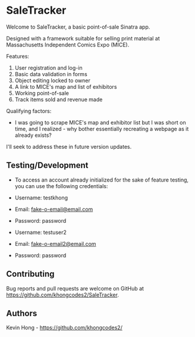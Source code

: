 # SaleTracker

Welcome to SaleTracker, a basic point-of-sale Sinatra app.

Designed with a framework suitable for selling print material at Massachusetts Independent Comics Expo (MICE).

Features:
1. User registration and log-in
2. Basic data validation in forms
3. Object editing locked to owner
4. A link to MICE's map and list of exhibitors
5. Working point-of-sale
6. Track items sold and revenue made

Qualifying factors:
- I was going to scrape MICE's map and exhibitor list but I was short on time, and I realized - why bother essentially recreating a webpage as it already exists?

I'll seek to address these in future version updates.


## Testing/Development

- To access an account already initialized for the sake of feature testing, you can use the following credentials:
- Username: testkhong
- Email: fake-o-email@email.com
- Password: password

- Username: testuser2
- Email: fake-o-email2@email.com
- Password: password

## Contributing

Bug reports and pull requests are welcome on GitHub at https://github.com/khongcodes2/SaleTracker.

## Authors

Kevin Hong - https://github.com/khongcodes2/
